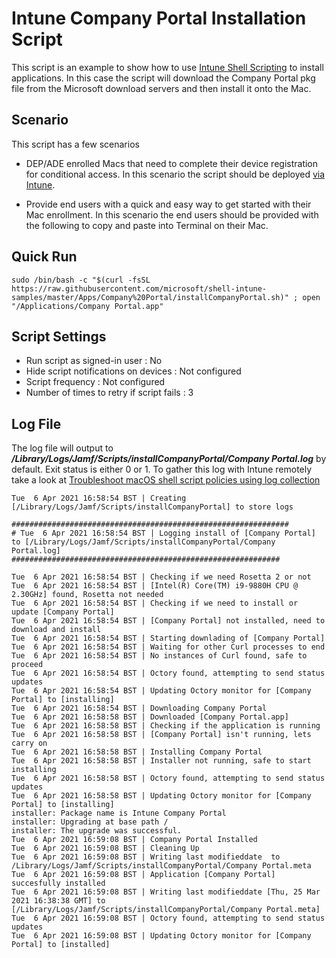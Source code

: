 # Intune Company Portal Installation Script

This script is an example to show how to use [Intune Shell Scripting](https://docs.microsoft.com/en-us/mem/intune/apps/macos-shell-scripts) to install applications. In this case the script will download the Company Portal pkg file from the Microsoft download servers and then install it onto the Mac.

## Scenario

This script has a few scenarios

- DEP/ADE enrolled Macs that need to complete their device registration for conditional access. In this scenario the script should be deployed [via Intune]((https://docs.microsoft.com/en-us/mem/intune/apps/macos-shell-scripts)).

- Provide end users with a quick and easy way to get started with their Mac enrollment. In this scenario the end users should be provided with the following to copy and paste into Terminal on their Mac.


## Quick Run

```
sudo /bin/bash -c "$(curl -fsSL https://raw.githubusercontent.com/microsoft/shell-intune-samples/master/Apps/Company%20Portal/installCompanyPortal.sh)" ; open "/Applications/Company Portal.app"
```

## Script Settings

- Run script as signed-in user : No
- Hide script notifications on devices : Not configured
- Script frequency : Not configured
- Number of times to retry if script fails : 3

## Log File

The log file will output to ***/Library/Logs/Jamf/Scripts/installCompanyPortal/Company Portal.log*** by default. Exit status is either 0 or 1. To gather this log with Intune remotely take a look at  [Troubleshoot macOS shell script policies using log collection](https://docs.microsoft.com/en-us/mem/intune/apps/macos-shell-scripts#troubleshoot-macos-shell-script-policies-using-log-collection)

```
Tue  6 Apr 2021 16:58:54 BST | Creating [/Library/Logs/Jamf/Scripts/installCompanyPortal] to store logs

##############################################################
# Tue  6 Apr 2021 16:58:54 BST | Logging install of [Company Portal] to [/Library/Logs/Jamf/Scripts/installCompanyPortal/Company Portal.log]
############################################################

Tue  6 Apr 2021 16:58:54 BST | Checking if we need Rosetta 2 or not
Tue  6 Apr 2021 16:58:54 BST | [Intel(R) Core(TM) i9-9880H CPU @ 2.30GHz] found, Rosetta not needed
Tue  6 Apr 2021 16:58:54 BST | Checking if we need to install or update [Company Portal]
Tue  6 Apr 2021 16:58:54 BST | [Company Portal] not installed, need to download and install
Tue  6 Apr 2021 16:58:54 BST | Starting downlading of [Company Portal]
Tue  6 Apr 2021 16:58:54 BST | Waiting for other Curl processes to end
Tue  6 Apr 2021 16:58:54 BST | No instances of Curl found, safe to proceed
Tue  6 Apr 2021 16:58:54 BST | Octory found, attempting to send status updates
Tue  6 Apr 2021 16:58:54 BST | Updating Octory monitor for [Company Portal] to [installing]
Tue  6 Apr 2021 16:58:54 BST | Downloading Company Portal
Tue  6 Apr 2021 16:58:58 BST | Downloaded [Company Portal.app]
Tue  6 Apr 2021 16:58:58 BST | Checking if the application is running
Tue  6 Apr 2021 16:58:58 BST | [Company Portal] isn't running, lets carry on
Tue  6 Apr 2021 16:58:58 BST | Installing Company Portal
Tue  6 Apr 2021 16:58:58 BST | Installer not running, safe to start installing
Tue  6 Apr 2021 16:58:58 BST | Octory found, attempting to send status updates
Tue  6 Apr 2021 16:58:58 BST | Updating Octory monitor for [Company Portal] to [installing]
installer: Package name is Intune Company Portal
installer: Upgrading at base path /
installer: The upgrade was successful.
Tue  6 Apr 2021 16:59:08 BST | Company Portal Installed
Tue  6 Apr 2021 16:59:08 BST | Cleaning Up
Tue  6 Apr 2021 16:59:08 BST | Writing last modifieddate  to /Library/Logs/Jamf/Scripts/installCompanyPortal/Company Portal.meta
Tue  6 Apr 2021 16:59:08 BST | Application [Company Portal] succesfully installed
Tue  6 Apr 2021 16:59:08 BST | Writing last modifieddate [Thu, 25 Mar 2021 16:38:38 GMT] to [/Library/Logs/Jamf/Scripts/installCompanyPortal/Company Portal.meta]
Tue  6 Apr 2021 16:59:08 BST | Octory found, attempting to send status updates
Tue  6 Apr 2021 16:59:08 BST | Updating Octory monitor for [Company Portal] to [installed]
```
